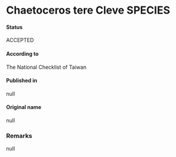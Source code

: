 Chaetoceros tere Cleve SPECIES
=======

#### Status
ACCEPTED

#### According to
The National Checklist of Taiwan

#### Published in
null

#### Original name
null

### Remarks
null